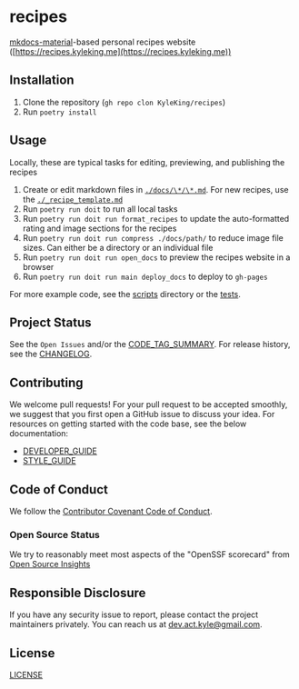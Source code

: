 # recipes

[mkdocs-material](https://squidfunk.github.io/mkdocs-material/)-based personal recipes website ([https://recipes.kyleking.me](https://recipes.kyleking.me))

## Installation

1. Clone the repository (`gh repo clon KyleKing/recipes`)
1. Run `poetry install`

## Usage

Locally, these are typical tasks for editing, previewing, and publishing the recipes

1. Create or edit markdown files in [`./docs/\*/\*.md`](https://github.com/KyleKing/recipes/tree/main/docs). For new recipes, use the [`./_recipe_template.md`](https://github.com/KyleKing/recipes/blob/main/_recipe_template.md)
1. Run `poetry run doit` to run all local tasks
1. Run `poetry run doit run format_recipes` to update the auto-formatted rating and image sections for the recipes
1. Run `poetry run doit run compress ./docs/path/` to reduce image file sizes. Can either be a directory or an individual file
1. Run `poetry run doit run open_docs` to preview the recipes website in a browser
1. Run `poetry run doit run main deploy_docs` to deploy to `gh-pages`

For more example code, see the [scripts] directory or the [tests].

## Project Status

See the `Open Issues` and/or the [CODE_TAG_SUMMARY]. For release history, see the [CHANGELOG].

## Contributing

We welcome pull requests! For your pull request to be accepted smoothly, we suggest that you first open a GitHub issue to discuss your idea. For resources on getting started with the code base, see the below documentation:

- [DEVELOPER_GUIDE]
- [STYLE_GUIDE]

## Code of Conduct

We follow the [Contributor Covenant Code of Conduct][contributor-covenant].

### Open Source Status

We try to reasonably meet most aspects of the "OpenSSF scorecard" from [Open Source Insights](https://deps.dev/pypi/recipes)

## Responsible Disclosure

If you have any security issue to report, please contact the project maintainers privately. You can reach us at [dev.act.kyle@gmail.com](mailto:dev.act.kyle@gmail.com).

## License

[LICENSE]

[changelog]: ./docs/CHANGELOG.md
[code_tag_summary]: ./docs/CODE_TAG_SUMMARY.md
[contributor-covenant]: https://www.contributor-covenant.org
[developer_guide]: ./docs/DEVELOPER_GUIDE.md
[license]: https://github.com/kyleking/recipes/LICENSE
[scripts]: https://github.com/kyleking/recipes/scripts
[style_guide]: ./docs/STYLE_GUIDE.md
[tests]: https://github.com/kyleking/recipes/tests
